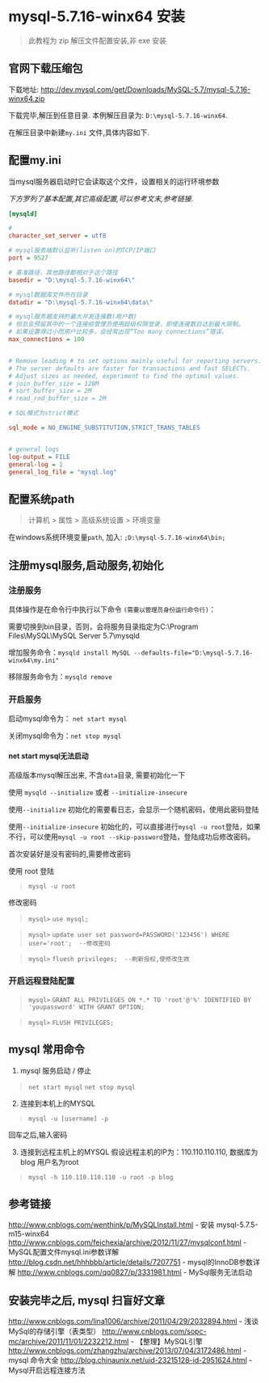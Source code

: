 # mysql-5.7.16-winx64 安装

> 此教程为 zip 解压文件配置安装,非 exe 安装

## 官网下载压缩包

下载地址: 
http://dev.mysql.com/get/Downloads/MySQL-5.7/mysql-5.7.16-winx64.zip

下载完毕,解压到任意目录. 本例解压目录为: `D:\mysql-5.7.16-winx64`.

在解压目录中新建`my.ini` 文件,具体内容如下.

## 配置my.ini

当mysql服务器启动时它会读取这个文件，设置相关的运行环境参数

*下方罗列了基本配置,其它高级配置,可以参考文末,参考链接.*
```ini
[mysqld]

# 
character_set_server = utf8

# mysql服务端默认监听(listen on)的TCP/IP端口
port = 9527

# 基准路径，其他路径都相对于这个路径
basedir = "D:\mysql-5.7.16-winx64\"

# mysql数据库文件所在目录
datadir = "D:\mysql-5.7.16-winx64\data\" 

# mysql服务器支持的最大并发连接数(用户数)
# 但总会预留其中的一个连接给管理员使用超级权限登录，即使连接数目达到最大限制。
# 如果设置得过小而用户比较多，会经常出现“Too many connections”错误。
max_connections = 100


# Remove leading # to set options mainly useful for reporting servers.
# The server defaults are faster for transactions and fast SELECTs.
# Adjust sizes as needed, experiment to find the optimal values.
# join_buffer_size = 128M
# sort_buffer_size = 2M
# read_rnd_buffer_size = 2M 

# SQL模式为strict模式

sql_mode = NO_ENGINE_SUBSTITUTION,STRICT_TRANS_TABLES 


# general logs
log-output = FILE
general-log = 1
general_log_file = "mysql.log"


```

## 配置系统path

> 计算机 > 属性 > 高级系统设置 > 环境变量

在windows系统环境变量`path`, 加入:  `;D:\mysql-5.7.16-winx64\bin;`

## 注册mysql服务,启动服务,初始化

### 注册服务

具体操作是在命令行中执行以下命令 `(需要以管理员身份运行命令行)`：

需要切换到bin目录，否则，会将服务目录指定为C:\Program Files\MySQL\MySQL Server 5.7\mysqld

增加服务命令：`mysqld install MySQL --defaults-file="D:\mysql-5.7.16-winx64\my.ini"` 

移除服务命令为：`mysqld remove`


### 开启服务

启动mysql命令为： `net start mysql`

关闭mysql命令为：`net stop mysql`

#### net start mysql无法启动

高级版本mysql解压出来, 不含`data`目录, 需要初始化一下

使用 `mysqld --initialize` 或者 `--initialize-insecure`

使用`--initialize` 初始化的需要看日志，会显示一个随机密码，使用此密码登陆

使用`--initialize-insecure` 初始化的，可以直接进行`mysql -u root`登陆，如果不行，可以使用`mysql -u root --skip-password`登陆，登陆成功后修改密码。


首次安装好是没有密码的,需要修改密码

使用 root 登陆
> `mysql -u root`

修改密码

> `mysql>` `use mysql;`

> `mysql>` `update user set password=PASSWORD('123456') WHERE user='root';  --修改密码`

> `mysql>` `fluesh privileges;  --刷新授权,使修改生效`

### 开启远程登陆配置

> `mysql>` `GRANT ALL PRIVILEGES ON *.* TO 'root'@'%' IDENTIFIED BY 'youpassword' WITH GRANT OPTION;`

> `mysql>` `FLUSH PRIVILEGES;`



## mysql 常用命令
1. mysql 服务启动 / 停止
> `net start mysql`
  `net stop mysql`

2. 连接到本机上的MYSQL
> `mysql -u [username] -p `

  回车之后,输入密码

3. 连接到远程主机上的MYSQL
假设远程主机的IP为：110.110.110.110, 数据库为blog 用户名为root
> `mysql -h 110.110.110.110 -u root -p blog`



## 参考链接

http://www.cnblogs.com/wenthink/p/MySQLInstall.html - 安装 mysql-5.7.5-m15-winx64
http://www.cnblogs.com/feichexia/archive/2012/11/27/mysqlconf.html - MySQL配置文件mysql.ini参数详解
http://blog.csdn.net/hhhbbb/article/details/7207751 - mysql的InnoDB参数详解
http://www.cnblogs.com/qq0827/p/3331981.html - MySql服务无法启动

## **安装完毕之后, mysql 扫盲好文章**

http://www.cnblogs.com/lina1006/archive/2011/04/29/2032894.html - 浅谈MySql的存储引擎（表类型）
http://www.cnblogs.com/sopc-mc/archive/2011/11/01/2232212.html - 【整理】MySQL引擎
http://www.cnblogs.com/zhangzhu/archive/2013/07/04/3172486.html - mysql 命令大全
http://blog.chinaunix.net/uid-23215128-id-2951624.html - Mysql开启远程连接方法

